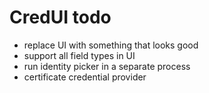 CredUI todo
===========

* replace UI with something that looks good
* support all field types in UI
* run identity picker in a separate process
* certificate credential provider

